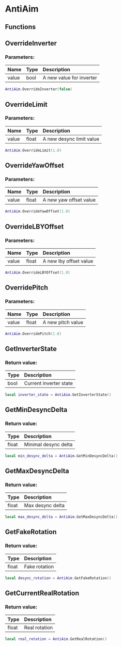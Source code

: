 # AntiAim

## Functions

## OverrideInverter

### Parameters:

| Name | Type | Description |
| :--- | :--- | :--- |
| value | bool | A new value for inverter |

```lua
AntiAim.OverrideInverter(false)
```

## OverrideLimit

### Parameters:

| Name | Type | Description |
| :--- | :--- | :--- |
| value | float | A new desync limit value |

```lua
AntiAim.OverrideLimit(1.0)
```

## OverrideYawOffset

### Parameters:

| Name | Type | Description |
| :--- | :--- | :--- |
| value | float | A new yaw offset value |

```lua
AntiAim.OverrideYawOffset(1.0)
```

## OverrideLBYOffset

### Parameters:

| Name | Type | Description |
| :--- | :--- | :--- |
| value | float | A new lby offset value |

```lua
AntiAim.OverrideLBYOffset(1.0)
```

## OverridePitch

### Parameters:

| Name | Type | Description |
| :--- | :--- | :--- |
| value | float | A new pitch value |

```lua
AntiAim.OverridePitch(1.0)
```

## GetInverterState

### Return value:

| Type | Description |
| :--- | :--- |
| bool | Current inverter state |

```lua
local inverter_state = AntiAim.GetInverterState()
```

## GetMinDesyncDelta

### Return value:

| Type | Description |
| :--- | :--- |
| float | Minimal desync delta |

```lua
local min_desync_delta = AntiAim.GetMinDesyncDelta()
```

## GetMaxDesyncDelta

### Return value:

| Type | Description |
| :--- | :--- |
| float | Max desync delta |

```lua
local max_desync_delta = AntiAim.GetMaxDesyncDelta()
```

## GetFakeRotation

### Return value:

| Type | Description |
| :--- | :--- |
| float | Fake rotation |

```lua
local desync_rotation = AntiAim.GetFakeRotation()
```

## GetCurrentRealRotation

### Return value:

| Type | Description |
| :--- | :--- |
| float | Real rotation |

```lua
local real_rotation = AntiAim.GetRealRotation()
```
